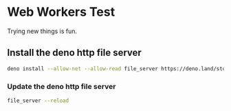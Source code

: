 # Web Workers Test

Trying new things is fun.

## Install the deno http file server

```sh
deno install --allow-net --allow-read file_server https://deno.land/std/http/file_server.ts
```

### Update the deno http file server

```sh
file_server --reload
 ```